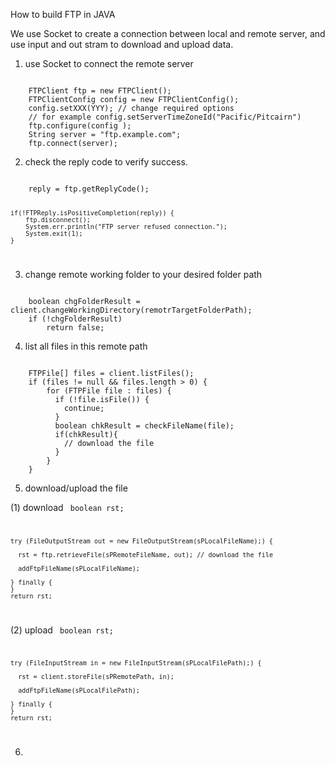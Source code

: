 How to build FTP in JAVA

We use Socket to create a connection between local and remote server, 
and use input and out stram to download and upload data.

1. use Socket to connect the remote server

<code>
	FTPClient ftp = new FTPClient();
	FTPClientConfig config = new FTPClientConfig();
    config.setXXX(YYY); // change required options
    // for example config.setServerTimeZoneId("Pacific/Pitcairn")
    ftp.configure(config );
    String server = "ftp.example.com";
    ftp.connect(server);
</code>

2. check the reply code to verify success.

<code>
	reply = ftp.getReplyCode();

	if(!FTPReply.isPositiveCompletion(reply)) {
        ftp.disconnect();
        System.err.println("FTP server refused connection.");
        System.exit(1);
    }
</code>

3. change remote working folder to your desired folder path  
<code>
	boolean chgFolderResult = client.changeWorkingDirectory(remotrTargetFolderPath);
	if (!chgFolderResult)
        return false;
</code>
       

4. list all files in this remote path
<code>
	FTPFile[] files = client.listFiles();
    if (files != null && files.length > 0) {
        for (FTPFile file : files) {
          if (!file.isFile()) {
            continue;
          }
          boolean chkResult = checkFileName(file);
          if(chkResult){
            // download the file
          }
        }
    }
</code>

5. download/upload the file

(1) download
<code>
	boolean rst;

    try (FileOutputStream out = new FileOutputStream(sPLocalFileName);) {
      
      rst = ftp.retrieveFile(sPRemoteFileName, out); // download the file

      addFtpFileName(sPLocalFileName);

    } finally {
    }
    return rst;
</code>

(2) upload
<code>
	boolean rst;
    
    try (FileInputStream in = new FileInputStream(sPLocalFilePath);) {

      rst = client.storeFile(sPRemotePath, in);

      addFtpFileName(sPLocalFilePath);

    } finally {
    }
    return rst;
</code>

6. 


